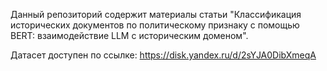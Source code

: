 Данный репозиторий содержит материалы статьи "Классификация исторических документов по политическому признаку с помощью BERT: взаимодействие LLM с историческим доменом". 


Датасет доступен по ссылке: https://disk.yandex.ru/d/2sYJA0DibXmeqA
